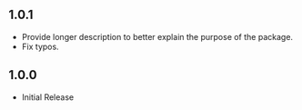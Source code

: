 ## 1.0.1

* Provide longer description to better explain the purpose of the package.
* Fix typos.

## 1.0.0

* Initial Release
